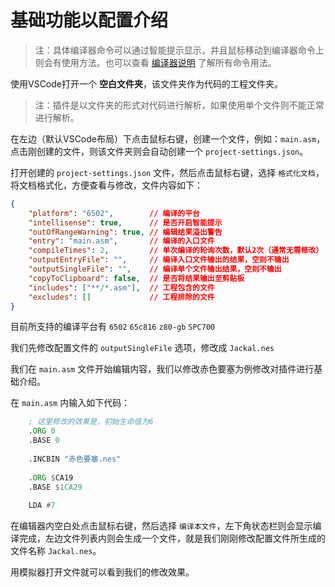 # 基础功能以配置介绍

> 注：具体编译器命令可以通过智能提示显示，并且鼠标移动到编译器命令上则会有使用方法。也可以查看 [编译器说明](./../../README.md) 了解所有命令用法。

使用VSCode打开一个 **空白文件夹**，该文件夹作为代码的工程文件夹。

> 注：插件是以文件夹的形式对代码进行解析，如果使用单个文件则不能正常进行解析。

在左边（默认VSCode布局）下点击鼠标右键，创建一个文件，例如：`main.asm`，点击刚创建的文件，则该文件夹则会自动创建一个 `project-settings.json`。

打开创建的 `project-settings.json` 文件，然后点击鼠标右键，选择 `格式化文档`，将文档格式化，方便查看与修改，文件内容如下：

```json
{
    "platform": "6502",        // 编译的平台
    "intellisense": true,      // 是否开启智能提示
    "outOfRangeWarning": true, // 编辑结果溢出警告
    "entry": "main.asm",       // 编译的入口文件
    "compileTimes": 2,         // 单次编译的轮询次数，默认2次（通常无需修改）
    "outputEntryFile": "",     // 编译入口文件输出的结果，空则不输出
    "outputSingleFile": "",    // 编译单个文件输出结果，空则不输出
    "copyToClipboard": false,  // 是否将结果输出至剪贴板
    "includes": ["**/*.asm"],  // 工程包含的文件
    "excludes": []             // 工程排除的文件
}
```

目前所支持的编译平台有 `6502` `65c816` `z80-gb` `SPC700`

我们先修改配置文件的 `outputSingleFile` 选项，修改成 `Jackal.nes`

我们在 `main.asm` 文件开始编辑内容，我们以修改赤色要塞为例修改对插件进行基础介绍。

在 `main.asm` 内输入如下代码：

```asm
    ; 这里修改的效果是，初始生命值为6
	.ORG 0
	.BASE 0
	
	.INCBIN "赤色要塞.nes"
	
	.ORG $CA19
	.BASE $1CA29
	
	LDA #7
```

在编辑器内空白处点击鼠标右键，然后选择 `编译本文件`，左下角状态栏则会显示编译完成，左边文件列表内则会生成一个文件，就是我们刚刚修改配置文件所生成的文件名称 `Jackal.nes`。

用模拟器打开文件就可以看到我们的修改效果。